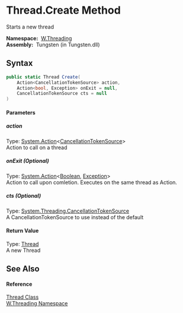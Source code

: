 Thread.Create Method
====================
  Starts a new thread

  **Namespace:**  [W.Threading][1]  
  **Assembly:**  Tungsten (in Tungsten.dll)

Syntax
------

```csharp
public static Thread Create(
	Action<CancellationTokenSource> action,
	Action<bool, Exception> onExit = null,
	CancellationTokenSource cts = null
)
```

#### Parameters

##### *action*
Type: [System.Action][2]&lt;[CancellationTokenSource][3]>  
Action to call on a thread

##### *onExit* (Optional)
Type: [System.Action][4]&lt;[Boolean][5], [Exception][6]>  
Action to call upon comletion. Executes on the same thread as Action.

##### *cts* (Optional)
Type: [System.Threading.CancellationTokenSource][3]  
A CancellationTokenSource to use instead of the default

#### Return Value
Type: [Thread][7]  
A new Thread

See Also
--------

#### Reference
[Thread Class][7]  
[W.Threading Namespace][1]  

[1]: ../README.md
[2]: http://msdn.microsoft.com/en-us/library/018hxwa8
[3]: http://msdn.microsoft.com/en-us/library/dd321629
[4]: http://msdn.microsoft.com/en-us/library/bb549311
[5]: http://msdn.microsoft.com/en-us/library/a28wyd50
[6]: http://msdn.microsoft.com/en-us/library/c18k6c59
[7]: README.md